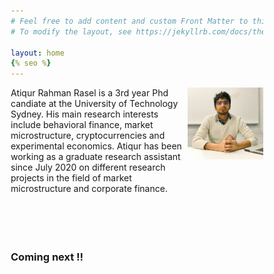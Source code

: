 ```yaml
---
# Feel free to add content and custom Front Matter to this file.
# To modify the layout, see https://jekyllrb.com/docs/themes/#overriding-theme-defaults

layout: home
{% seo %}
---
```


<style type="text/css" media="screen">
* {
  box-sizing: border-box;
}

.row {
  display: flex;
}

.left {
  flex: 70%;
}

.right {
  flex: 30%;
}

</style>

<div class="row">
<div class="left">
Atiqur Rahman Rasel is a 3rd year Phd candiate at the University of Technology Sydney. His main research interests include behavioral finance, market microstructure, cryptocurrencies and experimental economics. Atiqur has been working as a graduate research assistant since July 2020 on different research projects in the field of market microstructure and corporate finance.
<br/>

<!-- <a href="cv.pdf">CV</a> -->

<br/>
<br/>
<br/>
<br/>

</div>


<div class="right">
<img src="profile pic 2.jpg" width="200" style="float:right">
</div>
</div>

<h3> Coming next !! </h3>
